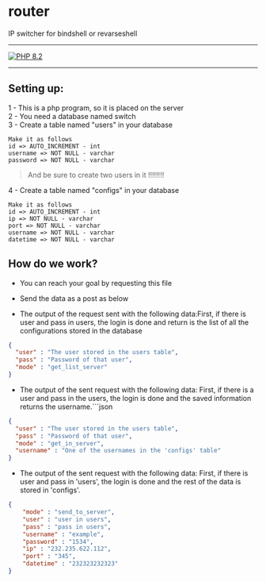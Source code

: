 # router
 IP switcher for bindshell or revarseshell
<hr>

[![PHP 8.2](https://img.shields.io/badge/PHP-8.2-yellow.svg)](https://www.php.net/downloads.php)
<hr>

## Setting up:
1 - This is a php program, so it is placed on the server<br>
2 - You need a database named switch<br>
3 - Create a table named "users" in your database<br>

    Make it as follows
    id => AUTO_INCREMENT - int
    username => NOT NULL - varchar
    password => NOT NULL - varchar

>And be sure to create two users in it !!!!!!!!

4 - Create a table named "configs" in your database<br>

    Make it as follows
    id => AUTO_INCREMENT - int
    ip => NOT NULL - varchar
    port => NOT NULL - varchar
    username => NOT NULL - varchar
    datetime => NOT NULL - varchar

## How do we work?

- You can reach your goal by requesting this file
- Send the data as a post as below

- The output of the request sent with the following data:First, if there is user and pass in users, the login is done and return is the list of all the configurations stored in the database 
```json
{
  "user" : "The user stored in the users table",
  "pass" : "Password of that user",
  "mode" : "get_list_server"
}
```
- The output of the sent request with the following data: First, if there is a user and pass in the users, the login is done and the saved information returns the username.```json

```json
{
  "user" : "The user stored in the users table",
  "pass" : "Password of that user",
  "mode" : "get_in_server",
  "username" : "One of the usernames in the 'configs' table"
}
```
- The output of the sent request with the following data: First, if there is user and pass in 'users', the login is done and the rest of the data is stored in 'configs'.
```json
{
    "mode" : "send_to_server",
    "user" : "user in users",
    "pass" : "pass in users",
    "username" : "example",
    "password" : "1534",
    "ip" : "232.235.622.112",
    "port" : "345",
    "datetime" : "232323232323"
}
```